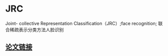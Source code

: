 # JRC
Joint- collective Representation Classification（JRC）;face recognition; 联合稀疏表示分类方法人脸识别

## [论文链接](http://xueshu.baidu.com/s?wd=paperuri%3A%28418887227f1d9dc44b0a435a7a517a3c%29&filter=sc_long_sign&sc_ks_para=q%3D%E9%9B%86%E4%BD%93%E8%A1%A8%E7%A4%BA%E5%88%86%E7%B1%BB%E6%96%B9%E6%B3%95%E5%8F%8A%E5%9C%A8%E4%BA%BA%E8%84%B8%E8%AF%86%E5%88%AB%E4%B8%AD%E7%9A%84%E5%BA%94%E7%94%A8&sc_us=5398982507388992595&tn=SE_baiduxueshu_c1gjeupa&ie=utf-8)
